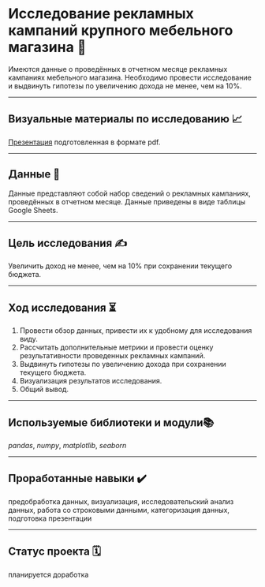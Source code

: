 # Исследование рекламных кампаний крупного мебельного магазина 🛒
Имеются данные о проведённых в отчетном месяце рекламных кампаниях мебельного магазина. Необходимо провести исследование и выдвинуть гипотезы по увеличению дохода не менее, чем на 10%.
___
## Визуальные материалы по исследованию 📈
[Презентация](https://drive.google.com/file/d/1X3zHlg484m9pDsXnevgDoS268LRHAapE/view?usp=sharing) подготовленная в формате pdf.  
___

## Данные 📝
Данные представляют собой набор сведений о рекламных кампаниях, проведённых в отчетном месяце. Данные приведены в виде таблицы Google Sheets.
___

## Цель исследования ✍️
Увеличить доход не менее, чем на 10% при сохранении текущего бюджета.
___
## Ход исследования ⏳
1) Провести обзор данных, привести их к удобному для исследования виду.  
2) Рассчитать дополнительные метрики и провести оценку результативности проведенных рекламных кампаний.  
3) Выдвинуть гипотезы по увеличению дохода при сохранении текущего бюджета.  
4) Визуализация результатов исследования.  
5) Общий вывод.
___
## Используемые библиотеки и модули📚
*pandas*, *numpy*, *matplotlib*, *seaborn*
___
## Проработанные навыки ✔️
предобработка данных, визуализация, исследовательский анализ данных, работа со строковыми данными, категоризация данных, подготовка презентации
___
## Статус проекта 🗓
планируется доработка
